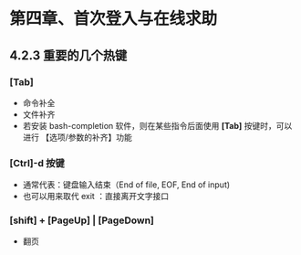# 第四章、首次登入与在线求助

## 4.2.3 重要的几个热键

### [Tab]

- 命令补全
- 文件补齐
- 若安装 bash-completion 软件，则在某些指令后面使用 **[Tab]** 按键时，可以进行 【选项/参数的补齐】功能

### [Ctrl]-d 按键

- 通常代表：键盘输入结束（End of file, EOF, End of input)
- 也可以用来取代 exit ：直接离开文字接口

### [shift] + [PageUp] | [PageDown]

- 翻页
